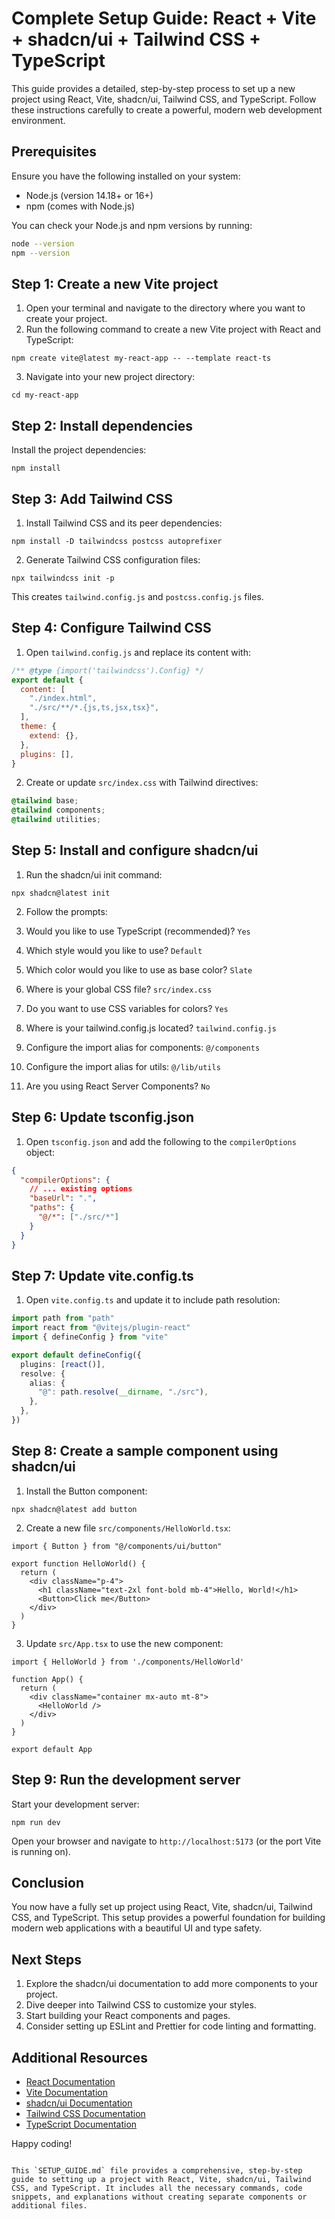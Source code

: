 
# Complete Setup Guide: React + Vite + shadcn/ui + Tailwind CSS + TypeScript

This guide provides a detailed, step-by-step process to set up a new project using React, Vite, shadcn/ui, Tailwind CSS, and TypeScript. Follow these instructions carefully to create a powerful, modern web development environment.

## Prerequisites

Ensure you have the following installed on your system:
- Node.js (version 14.18+ or 16+)
- npm (comes with Node.js)

You can check your Node.js and npm versions by running:
```bash
node --version
npm --version
```

## Step 1: Create a new Vite project

1. Open your terminal and navigate to the directory where you want to create your project.
2. Run the following command to create a new Vite project with React and TypeScript:


```shellscript
npm create vite@latest my-react-app -- --template react-ts
```

3. Navigate into your new project directory:


```shellscript
cd my-react-app
```

## Step 2: Install dependencies

Install the project dependencies:

```shellscript
npm install
```

## Step 3: Add Tailwind CSS

1. Install Tailwind CSS and its peer dependencies:


```shellscript
npm install -D tailwindcss postcss autoprefixer
```

2. Generate Tailwind CSS configuration files:


```shellscript
npx tailwindcss init -p
```

This creates `tailwind.config.js` and `postcss.config.js` files.

## Step 4: Configure Tailwind CSS

1. Open `tailwind.config.js` and replace its content with:


```javascript
/** @type {import('tailwindcss').Config} */
export default {
  content: [
    "./index.html",
    "./src/**/*.{js,ts,jsx,tsx}",
  ],
  theme: {
    extend: {},
  },
  plugins: [],
}
```

2. Create or update `src/index.css` with Tailwind directives:


```css
@tailwind base;
@tailwind components;
@tailwind utilities;
```

## Step 5: Install and configure shadcn/ui

1. Run the shadcn/ui init command:


```shellscript
npx shadcn@latest init
```

2. Follow the prompts:

1. Would you like to use TypeScript (recommended)? `Yes`
2. Which style would you like to use? `Default`
3. Which color would you like to use as base color? `Slate`
4. Where is your global CSS file? `src/index.css`
5. Do you want to use CSS variables for colors? `Yes`
6. Where is your tailwind.config.js located? `tailwind.config.js`
7. Configure the import alias for components: `@/components`
8. Configure the import alias for utils: `@/lib/utils`
9. Are you using React Server Components? `No`





## Step 6: Update tsconfig.json

1. Open `tsconfig.json` and add the following to the `compilerOptions` object:


```json
{
  "compilerOptions": {
    // ... existing options
    "baseUrl": ".",
    "paths": {
      "@/*": ["./src/*"]
    }
  }
}
```

## Step 7: Update vite.config.ts

1. Open `vite.config.ts` and update it to include path resolution:


```typescript
import path from "path"
import react from "@vitejs/plugin-react"
import { defineConfig } from "vite"

export default defineConfig({
  plugins: [react()],
  resolve: {
    alias: {
      "@": path.resolve(__dirname, "./src"),
    },
  },
})
```

## Step 8: Create a sample component using shadcn/ui

1. Install the Button component:


```shellscript
npx shadcn@latest add button
```

2. Create a new file `src/components/HelloWorld.tsx`:


```typescriptreact
import { Button } from "@/components/ui/button"

export function HelloWorld() {
  return (
    <div className="p-4">
      <h1 className="text-2xl font-bold mb-4">Hello, World!</h1>
      <Button>Click me</Button>
    </div>
  )
}
```

3. Update `src/App.tsx` to use the new component:


```typescriptreact
import { HelloWorld } from './components/HelloWorld'

function App() {
  return (
    <div className="container mx-auto mt-8">
      <HelloWorld />
    </div>
  )
}

export default App
```

## Step 9: Run the development server

Start your development server:

```shellscript
npm run dev
```

Open your browser and navigate to `http://localhost:5173` (or the port Vite is running on).

## Conclusion

You now have a fully set up project using React, Vite, shadcn/ui, Tailwind CSS, and TypeScript. This setup provides a powerful foundation for building modern web applications with a beautiful UI and type safety.

## Next Steps

1. Explore the shadcn/ui documentation to add more components to your project.
2. Dive deeper into Tailwind CSS to customize your styles.
3. Start building your React components and pages.
4. Consider setting up ESLint and Prettier for code linting and formatting.


## Additional Resources

- [React Documentation](https://reactjs.org/)
- [Vite Documentation](https://vitejs.dev/)
- [shadcn/ui Documentation](https://ui.shadcn.com/)
- [Tailwind CSS Documentation](https://tailwindcss.com/)
- [TypeScript Documentation](https://www.typescriptlang.org/)


Happy coding!

```plaintext

This `SETUP_GUIDE.md` file provides a comprehensive, step-by-step guide to setting up a project with React, Vite, shadcn/ui, Tailwind CSS, and TypeScript. It includes all the necessary commands, code snippets, and explanations without creating separate components or additional files.
```